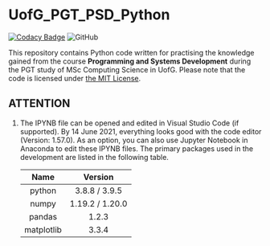 # UofG_PGT_PSD_Python

[![Codacy Badge](https://app.codacy.com/project/badge/Grade/625d1a1a589445c1a55461e7182a5dea)](https://www.codacy.com/gh/ArvinZJC/UofG_PGT_PSD_Python/dashboard?utm_source=github.com&amp;utm_medium=referral&amp;utm_content=ArvinZJC/UofG_PGT_PSD_Python&amp;utm_campaign=Badge_Grade)
![GitHub](https://img.shields.io/github/license/ArvinZJC/UofG_PGT_PSD_Python)

This repository contains Python code written for practising the knowledge gained from the course **Programming and Systems Development** during the PGT study of MSc Computing Science in UofG. Please note that the code is licensed under [the MIT License](./LICENSE).

## ATTENTION

1. The IPYNB file can be opened and edited in Visual Studio Code (if supported). By 14 June 2021, everything looks good with the code editor (Version: 1.57.0). As an option, you can also use Jupyter Notebook in Anaconda to edit these IPYNB files. The primary packages used in the development are listed in the following table.

    | Name | Version |
    | :--: | :--: |
    | python | 3.8.8 / 3.9.5 |
    | numpy | 1.19.2 / 1.20.0 |
    | pandas | 1.2.3 |
    | matplotlib | 3.3.4 |
